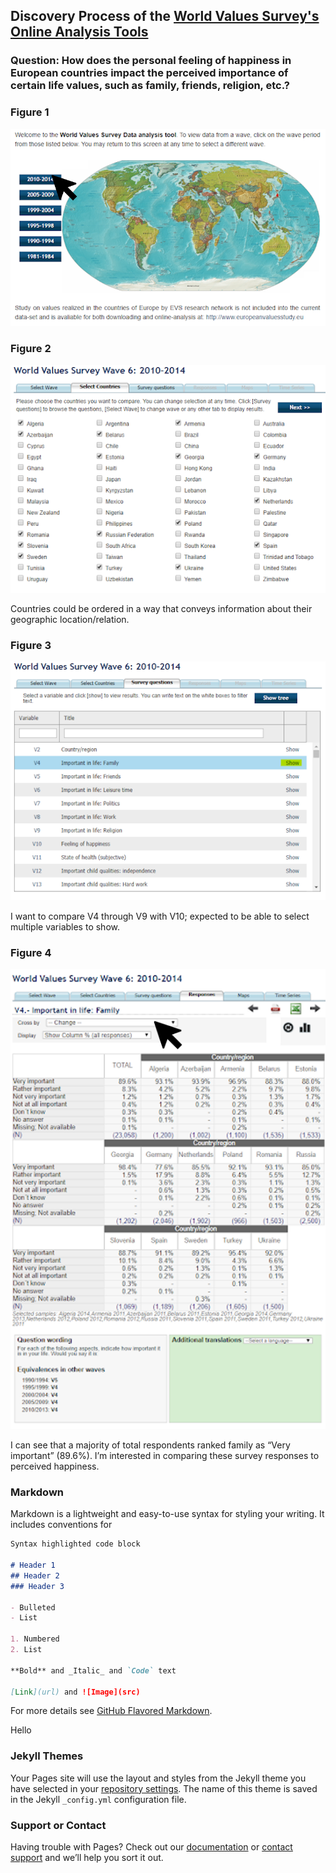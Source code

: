 ## Discovery Process of the [World Values Survey's Online Analysis Tools](http://www.worldvaluessurvey.org/WVSOnline.jsp)

### Question: How does the personal feeling of happiness in European countries impact the perceived importance of certain life values, such as family, friends, religion, etc.?

### Figure 1

![Fig 1](discovery1.png)

### Figure 2

![Fig 2](discovery2.png)

Countries could be ordered in a way that conveys information about their geographic location/relation. 

### Figure 3

![Fig 3](discovery3.png)

I want to compare V4 through V9 with V10;  expected to be able to select multiple variables to show.

### Figure 4

![Fig 4](discovery4.png)

I can see that a majority of total respondents ranked family as “Very important” (89.6%). I’m interested in comparing these survey responses to perceived happiness. 

### Markdown

Markdown is a lightweight and easy-to-use syntax for styling your writing. It includes conventions for

```markdown
Syntax highlighted code block

# Header 1
## Header 2
### Header 3

- Bulleted
- List

1. Numbered
2. List

**Bold** and _Italic_ and `Code` text

[Link](url) and ![Image](src)
```

For more details see [GitHub Flavored Markdown](https://guides.github.com/features/mastering-markdown/).

Hello 

### Jekyll Themes

Your Pages site will use the layout and styles from the Jekyll theme you have selected in your [repository settings](https://github.com/aleksandra-s/IVISProject2/settings). The name of this theme is saved in the Jekyll `_config.yml` configuration file.

### Support or Contact

Having trouble with Pages? Check out our [documentation](https://help.github.com/categories/github-pages-basics/) or [contact support](https://github.com/contact) and we’ll help you sort it out.
